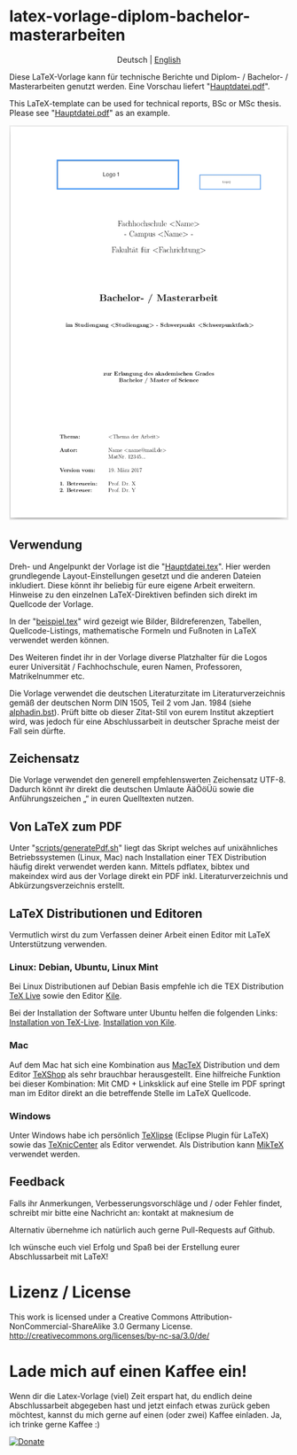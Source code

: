 # latex-vorlage-diplom-bachelor-masterarbeiten

<p align="center">
  <span>Deutsch</span> |
  <a href="https://github.com/maknesium/latex-vorlage-diplom-bachelor-masterarbeiten/tree/master/lang/english/README.md">English</a>
</p>

Diese LaTeX-Vorlage kann für technische Berichte und Diplom- / Bachelor- / Masterarbeiten genutzt werden. Eine Vorschau liefert "[Hauptdatei.pdf](/src/Hauptdatei.pdf)".

This LaTeX-template can be used for technical reports, BSc or MSc thesis. Please see "[Hauptdatei.pdf](/src/Hauptdatei.pdf)" as an example.

![latex-vorlage-diplom-bachelor-masterarbeiten](main.png "latex-vorlage-diplom-bachelor-masterarbeiten")

## Verwendung

Dreh- und Angelpunkt der Vorlage ist die "[Hauptdatei.tex](/src/Hauptdatei.tex)". Hier werden grundlegende Layout-Einstellungen gesetzt und die anderen Dateien inkludiert. Diese könnt ihr beliebig für eure eigene Arbeit erweitern. Hinweise zu den einzelnen LaTeX-Direktiven befinden sich direkt im Quellcode der Vorlage.

In der "[beispiel.tex](/src/beispiel.tex)" wird gezeigt wie Bilder, Bildreferenzen, Tabellen, Quellcode-Listings, mathematische Formeln und Fußnoten in LaTeX verwendet werden können.

Des Weiteren findet ihr in der Vorlage diverse Platzhalter für die Logos eurer Universität / Fachhochschule, euren Namen, Professoren, Matrikelnummer etc.

Die Vorlage verwendet die deutschen Literaturzitate im Literaturverzeichnis gemäß der deutschen Norm DIN 1505, Teil 2 vom Jan. 1984 (siehe [alphadin.bst](/src/alphadin.bst)). Prüft bitte ob dieser Zitat-Stil von eurem Institut akzeptiert wird, was jedoch für eine Abschlussarbeit in deutscher Sprache meist der Fall sein dürfte.

## Zeichensatz

Die Vorlage verwendet den generell empfehlenswerten Zeichensatz UTF-8. Dadurch könnt ihr direkt die deutschen Umlaute ÄäÖöÜü sowie die Anführungszeichen „“ in euren Quelltexten nutzen.

## Von LaTeX zum PDF

Unter "[scripts/generatePdf.sh](/scripts/generatePdf.sh)" liegt das Skript welches auf unixähnliches Betriebssystemen (Linux, Mac) nach Installation einer TEX Distribution häufig direkt verwendet werden kann. Mittels pdflatex, bibtex und makeindex wird aus der Vorlage direkt ein PDF inkl. Literaturverzeichnis und Abkürzungsverzeichnis erstellt.

## LaTeX Distributionen und Editoren

Vermutlich wirst du zum Verfassen deiner Arbeit einen Editor mit LaTeX Unterstützung verwenden.

### Linux: Debian, Ubuntu, Linux Mint

Bei Linux Distributionen auf Debian Basis empfehle ich die TEX Distribution [TeX Live](http://www.tug.org/texlive/ "TeX Live") sowie den Editor [Kile](http://kile.sourceforge.net/ "Kile").

Bei der Installation der Software unter Ubuntu helfen die folgenden Links:
[Installation von TeX-Live](http://wiki.ubuntuusers.de/LATEX#TeX-Live "Installation von TeX-Live").
[Installation von Kile](http://wiki.ubuntuusers.de/Kile "Installation von Kile").

### Mac

Auf dem Mac hat sich eine Kombination aus [MacTeX](http://www.tug.org/mactex/ "MacTeX") Distribution und dem Editor [TeXShop](http://pages.uoregon.edu/koch/texshop/ "TeXShop") als sehr brauchbar herausgestellt. Eine hilfreiche Funktion bei dieser Kombination: Mit CMD + Linksklick auf eine Stelle im PDF springt man im Editor direkt an die betreffende Stelle im LaTeX Quellcode.

### Windows

Unter Windows habe ich persönlich [TeXlipse](http://texlipse.sourceforge.net/ "TeXlipse") (Eclipse Plugin für LaTeX) sowie das [TeXnicCenter](http://www.texniccenter.org/ "TeXnicCenter") als Editor verwendet. Als Distribution kann [MikTeX](http://miktex.org/ "MikTeX") verwendet werden.

## Feedback

Falls ihr Anmerkungen, Verbesserungsvorschläge und / oder Fehler findet, schreibt mir bitte eine Nachricht an:
kontakt at maknesium de

Alternativ übernehme ich natürlich auch gerne Pull-Requests auf Github.

Ich wünsche euch viel Erfolg und Spaß bei der Erstellung eurer Abschlussarbeit mit LaTeX!

# Lizenz / License

This work is licensed under a Creative Commons Attribution-NonCommercial-ShareAlike 3.0 Germany License.
http://creativecommons.org/licenses/by-nc-sa/3.0/de/

# Lade mich auf einen Kaffee ein!

Wenn dir die Latex-Vorlage (viel) Zeit erspart hat, du endlich deine Abschlussarbeit abgegeben hast und jetzt einfach etwas zurück geben möchtest, kannst du mich gerne auf einen (oder zwei) Kaffee einladen. Ja, ich trinke gerne Kaffee :)

[![Donate](https://img.shields.io/badge/Donate-PayPal-green.svg)](https://www.paypal.com/cgi-bin/webscr?cmd=_s-xclick&hosted_button_id=6LZRV8ZHN2Z9A)